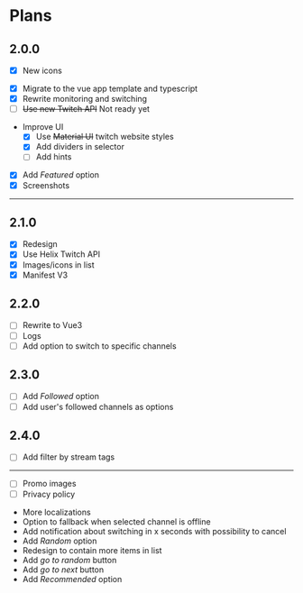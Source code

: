 # Plans

## 2.0.0
- [x] New icons
* [x] Migrate to the vue app template and typescript
* [x] Rewrite monitoring and switching
* [ ] ~~Use new Twitch API~~ Not ready yet
* Improve UI
  * [x] Use ~~Material UI~~ twitch website styles
  * [x] Add dividers in selector
  * [ ] Add hints
* [x] Add *Featured* option
* [x] Screenshots
---
## 2.1.0
* [x] Redesign
* [x] Use Helix Twitch API
* [x] Images/icons in list
* [x] Manifest V3

## 2.2.0
* [ ] Rewrite to Vue3
* [ ] Logs
* [ ] Add option to switch to specific channels

## 2.3.0
* [ ] Add *Followed* option
* [ ] Add user's followed channels as options

## 2.4.0
* [ ] Add filter by stream tags

---
* [ ] Promo images
* [ ] Privacy policy
* More localizations
* Option to fallback when selected channel is offline
* Add notification about switching in x seconds with possibility to cancel
* Add *Random* option
* Redesign to contain more items in list
* Add *go to random* button
* Add *go to next* button
* Add *Recommended* option
